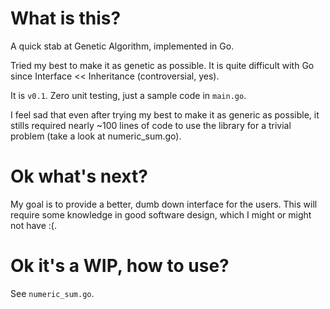 # What is this?
A quick stab at Genetic Algorithm, implemented in Go.

Tried my best to make it as genetic as possible. It is quite difficult
with Go since Interface << Inheritance (controversial, yes).

It is `v0.1`. Zero unit testing, just a sample code in `main.go`.

I feel sad that even after trying my best to make it as generic as possible, it stills required
nearly ~100 lines of code to use the library for a trivial problem (take a look at numeric_sum.go).

# Ok what's next?
My goal is to provide a better, dumb down interface for the users.
This will require some knowledge in good software design, which I might
or might not have :(.

# Ok it's a WIP, how to use?
See `numeric_sum.go`.
